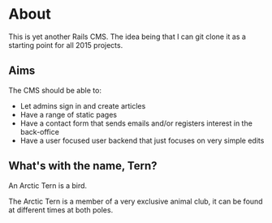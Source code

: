 # About

This is yet another Rails CMS. The idea being that I can git clone it as a starting point for all 2015 projects.

## Aims

The CMS should be able to:

* Let admins sign in and create articles
* Have a range of static pages
* Have a contact form that sends emails and/or registers interest in the back-office
* Have a user focused user backend that just focuses on very simple edits

## What's with the name, Tern?

An Arctic Tern is a bird.

The Arctic Tern is a member of a very exclusive animal club, it can be found at different times at both poles.